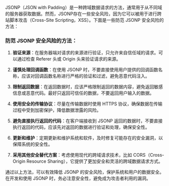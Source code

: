 JSONP（JSON with Padding）是一种跨域数据请求的方法，通常用于从不同域的服务器获取数据。然而，JSONP存在一些安全风险，因为它可以被用于进行跨站脚本攻击（Cross-Site Scripting，XSS）。下面是一些防范 JSONP 安全风险的方法：

### 防范 JSONP 安全风险的方法：

1.  **验证来源**：在服务器端对请求的来源进行验证，只允许来自信任域的请求。可以通过检查 Referer 头或 Origin 头来验证请求的来源。
    
2.  **谨慎处理回调函数**：在使用 JSONP 时，不要直接使用用户提供的回调函数名称，应该对回调函数名称进行严格的验证和过滤，避免恶意代码注入。
    
3.  **限制返回数据**：在返回数据时，应该严格限制返回的数据内容，避免返回敏感信息或恶意代码。最好只返回可信任的数据，不要返回用户输入的数据。
    
4.  **使用安全的传输协议**：尽量在传输数据时使用 HTTPS 协议，确保数据在传输过程中受到加密保护，降低数据泄露的风险。
    
5.  **避免直接执行返回的代码**：在客户端接收到 JSONP 返回的数据时，不要直接执行返回的代码，应该先对返回的数据进行验证和处理，确保安全性。
    
6.  **更新和维护**：定期更新和维护系统和软件，及时修复可能存在的安全漏洞，以保障系统的安全性。
    
7.  **采用其他安全替代方案**：考虑使用现代的跨域请求技术，比如 CORS（Cross-Origin Resource Sharing），它提供了更加安全和灵活的跨域数据请求方式。
    

通过以上方法，可以有效降低 JSONP 的安全风险，保护系统和用户的数据安全。在开发和使用 JSONP 时，务必注意安全性，避免成为攻击者利用的漏洞。